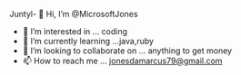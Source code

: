 Juntyl- 👋 Hi, I’m @MicrosoftJones
- 👀 I’m interested in ... coding 
- 🌱 I’m currently learning ...java,ruby 
- 💞️ I’m looking to collaborate on ... anything to get money 
- 📫 How to reach me ... jonesdamarcus79@gmail.com

<!---
MicrosoftJones/MicrosoftJones is a ✨ special ✨ repository because its `README.md` (this file) appears on your GitHub profile.
You can click the Preview link to take a look at your changes.
--->
